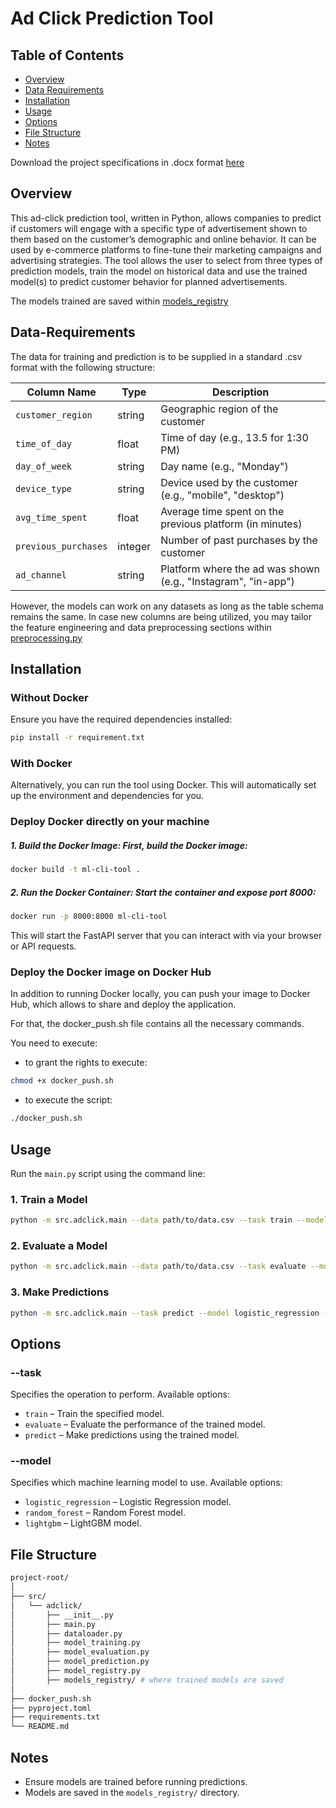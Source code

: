 # Ad Click Prediction Tool

## Table of Contents

- [Overview](#Overview)
- [Data Requirements](#Data-Requirements)
- [Installation](#Installation)
- [Usage](#Usage)
- [Options](#Options)
- [File Structure](#File-Structure)
- [Notes](#Notes)

Download the project specifications in .docx format [here](./MLMOps%Project%Specifications.docx)

## Overview
This ad-click prediction tool, written in Python, allows companies to predict if customers will engage with a specific type of advertisement shown to them based on the customer’s demographic and online behavior. It can be used by e-commerce platforms to fine-tune their marketing campaigns and advertising strategies. The tool allows the user to select from three types of prediction models, train the model on historical data and use the trained model(s) to predict customer behavior for planned advertisements.

The models trained are saved within [models_registry](./src/adclick/models_registry/)

## Data-Requirements

The data for training and prediction is to be supplied in a standard .csv format with the following structure:

| Column Name         | Type     | Description                                                       |
|---------------------|----------|-------------------------------------------------------------------|
| `customer_region`   | string   | Geographic region of the customer                                 |
| `time_of_day`       | float    | Time of day (e.g., 13.5 for 1:30 PM)                              |
| `day_of_week`       | string   | Day name (e.g., "Monday")                                         |
| `device_type`       | string   | Device used by the customer (e.g., "mobile", "desktop")           |
| `avg_time_spent`    | float    | Average time spent on the previous platform (in minutes)          |
| `previous_purchases`| integer  | Number of past purchases by the customer                          |
| `ad_channel`        | string   | Platform where the ad was shown (e.g., "Instagram", "in-app")     |

However, the models can work on any datasets as long as the table schema remains the same. In case new columns are being utilized, you may tailor the feature engineering and data preprocessing sections within [preprocessing.py](./src/adclick/preprocessing.py.py)

## Installation

### Without Docker
Ensure you have the required dependencies installed:
```bash
pip install -r requirement.txt
```

### With Docker

Alternatively, you can run the tool using Docker. This will automatically set up the environment and dependencies for you.

### Deploy Docker directly on your machine 

##### 1. Build the Docker Image: First, build the Docker image:

```bash
docker build -t ml-cli-tool .
```

##### 2. Run the Docker Container: Start the container and expose port 8000:

```bash
docker run -p 8000:8000 ml-cli-tool
```
This will start the FastAPI server that you can interact with via your browser or API requests.

### Deploy the Docker image on Docker Hub 

In addition to running Docker locally, you can push your image to Docker Hub, which allows to share and deploy the application. 

For that, the docker_push.sh file contains all the necessary commands. 

You need to execute: 

- to grant the rights to execute: 

```bash
chmod +x docker_push.sh
```

- to execute the script:

```bash
./docker_push.sh
```

## Usage
Run the `main.py` script using the command line:

### 1. Train a Model
```bash
python -m src.adclick.main --data path/to/data.csv --task train --model logistic_regression
```

### 2. Evaluate a Model
```bash
python -m src.adclick.main --data path/to/data.csv --task evaluate --model logistic_regression
```

### 3. Make Predictions
```bash
python -m src.adclick.main --task predict --model logistic_regression --predict_data path/to/new_data.csv
```


## Options

### --task
Specifies the operation to perform. Available options:
- `train` – Train the specified model.
- `evaluate` – Evaluate the performance of the trained model.
- `predict` – Make predictions using the trained model.

### --model
Specifies which machine learning model to use. Available options:
- `logistic_regression` – Logistic Regression model.
- `random_forest` – Random Forest model.
- `lightgbm` – LightGBM model.

## File Structure
```bash
project-root/
│
├── src/
│   └── adclick/
│       ├── __init__.py
│       ├── main.py
│       ├── dataloader.py
│       ├── model_training.py
│       ├── model_evaluation.py
│       ├── model_prediction.py
│       ├── model_registry.py
│       ├── models_registry/ # where trained models are saved 
│
├── docker_push.sh
├── pyproject.toml
├── requirements.txt
└── README.md
```

## Notes
- Ensure models are trained before running predictions.
- Models are saved in the `models_registry/` directory.

